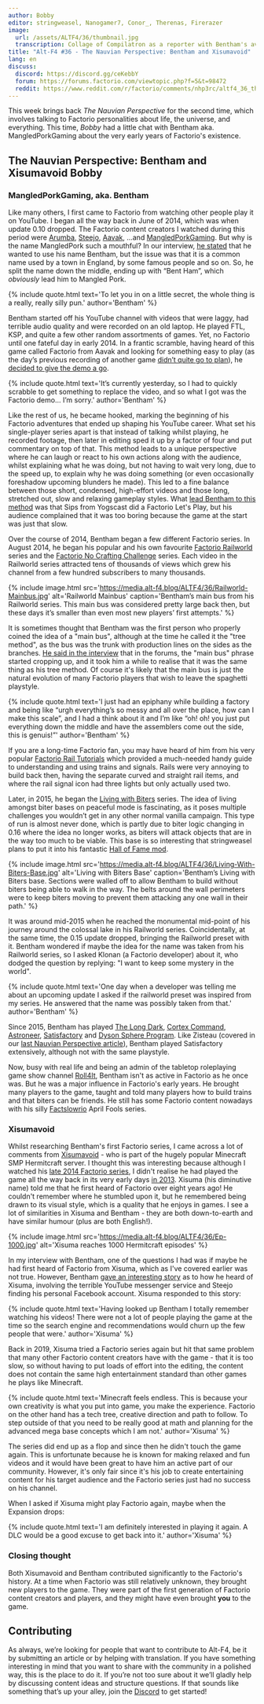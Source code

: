 ```yaml
---
author: Bobby
editor: stringweasel, Nanogamer7, Conor_, Therenas, Firerazer
image:
  url: /assets/ALTF4/36/thumbnail.jpg
  transcription: Collage of Compilatron as a reporter with Bentham's avatar in the background
title: "Alt-F4 #36 - The Nauvian Perspective: Bentham and Xisumavoid"
lang: en
discuss:
  discord: https://discord.gg/ceKebbY
  forum: https://forums.factorio.com/viewtopic.php?f=5&t=98472
  reddit: https://www.reddit.com/r/factorio/comments/nhp3rc/altf4_36_the_nauvian_perspective_bentham_and/
---
```


This week brings back *The Nauvian Perspective* for the second time, which involves talking to Factorio personalities about life, the universe, and everything. This time, *Bobby* had a little chat with Bentham aka. MangledPorkGaming about the very early years of Factorio's existence.

## The Nauvian Perspective: Bentham and Xisumavoid <author>Bobby</author>

### MangledPorkGaming, aka. Bentham

Like many others, I first came to Factorio from watching other people play it on YouTube. I began all the way back in June of 2014, which was when update 0.10 dropped. The Factorio content creators I watched during this period were [Arumba](https://www.youtube.com/user/arumba07), [Steejo](https://www.youtube.com/user/RotNSteejo), [Aavak](https://www.youtube.com/user/Aavak), ...and [MangledPorkGaming](https://www.youtube.com/c/MangledPork/featured). But why is the name MangledPork such a mouthful? In our interview, [he stated](https://media.alt-f4.blog/ALTF4/36/Bent-Ham.mp3) that he wanted to use his name Bentham, but the issue was that it is a common name used by a town in England, by some famous people and so on. So, he split the name down the middle, ending up with “Bent Ham”, which *obviously* lead him to Mangled Pork.

{% include quote.html text='To let you in on a little secret, the whole thing is a really, really silly pun.' author='Bentham' %}

Bentham started off his YouTube channel with videos that were laggy, had terrible audio quality and were recorded on an old laptop. He played FTL, KSP, and quite a few other random assortments of games. Yet, no Factorio until one fateful day in early 2014. In a frantic scramble, having heard of this game called Factorio from Aavak and looking for something easy to play (as the day’s previous recording of another game [didn’t quite go to plan](https://media.alt-f4.blog/ALTF4/36/How-Factorio-Began.mp3)), he [decided to give the demo a go](https://youtu.be/honPGJNoDI4).

{% include quote.html text='It’s currently yesterday, so I had to quickly scrabble to get something to replace the video, and so what I got was the Factorio demo... I’m sorry.' author='Bentham' %}

Like the rest of us, he became hooked, marking the beginning of his Factorio adventures that ended up shaping his YouTube career. What set his single-player series apart is that instead of talking whilst playing, he recorded footage, then later in editing sped it up by a factor of four and put commentary on top of that. This method leads to a unique perspective where he can laugh or react to his own actions along with the audience, whilst explaining what he was doing, but not having to wait very long, due to the speed up, to explain why he was doing something (or even occasionally foreshadow upcoming blunders he made). This led to a fine balance between those short, condensed, high-effort videos and those long, stretched out, slow and relaxing gameplay styles. What [lead Bentham to this method](https://media.alt-f4.blog/ALTF4/36/Sips-Lets-Play.mp3) was that Sips from Yogscast did a Factorio Let's Play, but his audience complained that it was too boring because the game at the start was just that slow.

Over the course of 2014, Bentham began a few different Factorio series. In August 2014, he began his popular and his own favourite [Factorio Railworld](https://www.youtube.com/watch?v=aw9zgzrF2DY&list=PLOx2-nvzE_ZI69s1psHkAdeH2_uNmP9rg&index=1) series and the [Factorio No Crafting Challenge](https://www.youtube.com/watch?v=FTszEGCARW4&list=PLOx2-nvzE_ZKIrTTzJ5etReO2iFeo_WIp) series. Each video in the Railworld series attracted tens of thousands of views which grew his channel from a few hundred subscribers to many thousands.

{% include image.html src='https://media.alt-f4.blog/ALTF4/36/Railworld-Mainbus.jpg' alt='Railworld Mainbus' caption='Bentham’s main bus from his Railworld series. This main bus was considered pretty large back then, but these days it’s smaller than even most new players’ first attempts.' %}

It is sometimes thought that Bentham was the first person who properly coined the idea of a "main bus", although at the time he called it the "tree method", as the bus was the trunk with production lines on the sides as the branches. [He said in the interview](https://media.alt-f4.blog/ALTF4/36/Tree-Method.mp3) that in the forums, the "main bus" phrase started cropping up, and it took him a while to realise that it was the same thing as his tree method. Of course it's likely that the main bus is just the natural evolution of many Factorio players that wish to leave the spaghetti playstyle.

{% include quote.html text='I just had an epiphany while building a factory and being like “urgh everything’s so messy and all over the place, how can I make this scale”, and I had a think about it and I’m like “oh! oh! you just put everything down the middle and have the assemblers come out the side, this is genuis!”' author='Bentham' %}

If you are a long-time Factorio fan, you may have heard of him from his very popular [Factorio Rail Tutorials](https://youtu.be/XSGYSbEPpbM) which provided a much-needed handy guide to understanding and using trains and signals. Rails were very annoying to build back then, having the separate curved and straight rail items, and where the rail signal icon had three lights but only actually used two.

Later, in 2015, he began the [Living with Biters](https://www.youtube.com/watch?v=83KSIH4dJg8&list=PLOx2-nvzE_ZJXS1sQDUzWtvBLn9ZPyUXk) series. The idea of living amongst biter bases on peaceful mode is fascinating, as it poses multiple challenges you wouldn’t get in any other normal vanilla campaign. This type of run is almost never done, which is partly due to biter logic changing in 0.16 where the idea no longer works, as biters will attack objects that are in the way too much to be viable. This base is so interesting that stringweasel plans to put it into his fantastic [Hall of Fame mod](https://mods.factorio.com/mod/HallOfFame).

{% include image.html src='https://media.alt-f4.blog/ALTF4/36/Living-With-Biters-Base.jpg' alt='Living with Biters Base' caption='Bentham’s Living with Biters base. Sections were walled off to allow Bentham to build without biters being able to walk in the way. The belts around the wall perimeters were to keep biters moving to prevent them attacking any one wall in their path.' %}

It was around mid-2015 when he reached the monumental mid-point of his journey around the colossal lake in his Railworld series. Coincidentally, at the same time, the 0.15 update dropped, bringing the Railworld preset with it. Bentham wondered if maybe the idea for the name was taken from his Railworld series, so I asked Klonan (a Factorio developer) about it, who dodged the question by replying: "I want to keep some mystery in the world".

{% include quote.html text='One day when a developer was telling me about an upcoming update I asked if the railworld preset was inspired from my series. He answered that the name was possibly taken from that.' author='Bentham' %}

Since 2015, Bentham has played [The Long Dark](https://www.youtube.com/watch?v=YPm-CEp4jYk&list=PLOx2-nvzE_ZLpGM2O2VIET2zT_Cu9WaSS), [Cortex Command](https://www.youtube.com/watch?v=fZZmMlNR_GU&list=PLOx2-nvzE_ZKub2IB8ksP7-SZ6j7FLkU8), [Astroneer](https://www.youtube.com/watch?v=nt2SCXqh-d0&list=PLOx2-nvzE_ZL_FIlc9y9s2JodKExG6_Uc), [Satisfactory](https://www.youtube.com/watch?v=lVMNn4VDOVU&list=PLOx2-nvzE_ZJfc-WhE42WNaOusForSHeA) and [Dyson Sphere Program](https://www.youtube.com/watch?v=ElFjOPyrlts&list=PLOx2-nvzE_ZLGjohS04LpsagHgRK31iON). Like Zisteau (covered in our [last Nauvian Perspective article](https://alt-f4.blog/ALTF4-30/)), Bentham played Satisfactory extensively, although not with the same playstyle.

Now, busy with real life and being an admin of the tabletop roleplaying game show channel [Roll4It](https://www.youtube.com/channel/UCifkjVaOOT5VxraQpYUwL6A), Bentham isn't as active in Factorio as he once was. But he was a major influence in Factorio's early years. He brought many players to the game, taught and told many players how to build trains and that biters can be friends. He still has some Factorio content nowadays with his silly [Factslowrio](https://www.youtube.com/watch?v=X388d9waOEg&list=PLOx2-nvzE_ZJGpYLwW3vJSAKqVhECOsz-) April Fools series.

### Xisumavoid

Whilst researching Bentham's first Factorio series, I came across a lot of comments from [Xisumavoid](https://www.youtube.com/c/XisumavoidMC/featured) - who is part of the hugely popular Minecraft SMP Hermitcraft server. I thought this was interesting because although I watched his [late 2014 Factorio series](https://www.youtube.com/watch?v=lKdAhv_LkLM&list=PL7VmhWGNRxKjVgYaRnIMZz31i1F9rNUBL&index=1), I didn't realise he had played the game all the way back in its very early days [in 2013](https://www.youtube.com/watch?v=ga-y3rXzVeo&list=PL7VmhWGNRxKjKohJTh9utStd3XdLN0q6h). Xisuma (his diminutive name) told me that he first heard of Factorio over eight years ago! He couldn't remember where he stumbled upon it, but he remembered being drawn to its visual style, which is a quality that he enjoys in games. I see a lot of similarities in Xisuma and Bentham - they are both down-to-earth and have similar humour (plus are both English!).

{% include image.html src='https://media.alt-f4.blog/ALTF4/36/Ep-1000.jpg' alt='Xisuma reaches 1000 Hermitcraft episodes' %}

In my interview with Bentham, one of the questions I had was if maybe he had first heard of Factorio from Xisuma, which as I've covered earlier was not true. However, Bentham [gave an interesting story](https://media.alt-f4.blog/ALTF4/36/Youtube-Messenger-Bad.mp3) as to how he heard of Xisuma, involving the terrible YouTube messenger service and Steejo finding his personal Facebook account. Xisuma responded to this story:

{% include quote.html text='Having looked up Bentham I totally remember watching his videos! There were not a lot of people playing the game at the time so the search engine and recommendations would churn up the few people that were.' author='Xisuma' %}

Back in 2019, Xisuma tried a Factorio series again but hit that same problem that many other Factorio content creators have with the game - that it is too slow, so without having to put loads of effort into the editing, the content does not contain the same high entertainment standard than other games he plays like Minecraft.

{% include quote.html text='Minecraft feels endless. This is because your own creativity is what you put into game, you make the experience. Factorio on the other hand has a tech tree, creative direction and path to follow. To step outside of that you need to be really good at math and planning for the advanced mega base concepts which I am not.' author='Xisuma' %}

The series did end up as a flop and since then he didn't touch the game again. This is unfortunate because he is known for making relaxed and fun videos and it would have been great to have him an active part of our community. However, it's only fair since it's his job to create entertaining content for his target audience and the Factorio series just had no success on his channel.

When I asked if Xisuma might play Factorio again, maybe when the Expansion drops:

{% include quote.html text='I am definitely interested in playing it again. A DLC would be a good excuse to get back into it.' author='Xisuma' %}

### Closing thought

Both Xisumavoid and Bentham contributed significantly to the Factorio's history. At a time when Factorio was still relatively unknown, they brought new players to the game. They were part of the first generation of Factorio content creators and players, and they might have even brought **you** to the game.

## Contributing

As always, we’re looking for people that want to contribute to Alt-F4, be it by submitting an article or by helping with translation. If you have something interesting in mind that you want to share with the community in a polished way, this is the place to do it. If you’re not too sure about it we’ll gladly help by discussing content ideas and structure questions. If that sounds like something that’s up your alley, join the [Discord](https://discord.gg/nxnCFkb) to get started!
